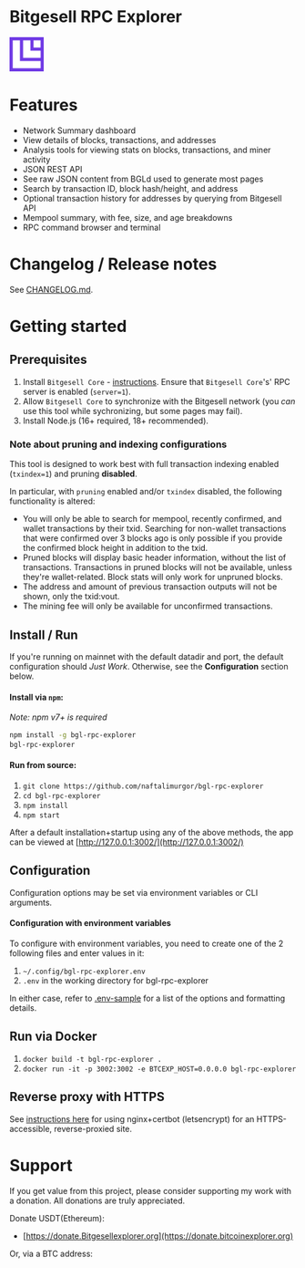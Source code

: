 # Bitgesell RPC Explorer

<img src="Icon.png" style="height: 60px;" />

# Features

* Network Summary dashboard
* View details of blocks, transactions, and addresses
* Analysis tools for viewing stats on blocks, transactions, and miner activity
* JSON REST API
* See raw JSON content from BGLd used to generate most pages
* Search by transaction ID, block hash/height, and address
* Optional transaction history for addresses by querying from Bitgesell API
* Mempool summary, with fee, size, and age breakdowns
* RPC command browser and terminal


# Changelog / Release notes

See [CHANGELOG.md](/CHANGELOG.md).


# Getting started

## Prerequisites

1. Install `Bitgesell Core` - [instructions](https://docs.bitgesell.org). Ensure that `Bitgesell Core`'s' RPC server is enabled (`server=1`).
2. Allow `Bitgesell Core` to synchronize with the Bitgesell network (you *can* use this tool while sychronizing, but some pages may fail).
3. Install Node.js (16+ required, 18+ recommended).

### Note about pruning and indexing configurations

This tool is designed to work best with full transaction indexing enabled (`txindex=1`) and pruning **disabled**. 

In particular, with `pruning` enabled and/or `txindex` disabled, the following functionality is altered:

* You will only be able to search for mempool, recently confirmed, and wallet transactions by their txid. Searching for non-wallet transactions that were confirmed over 3 blocks ago is only possible if you provide the confirmed block height in addition to the txid.
* Pruned blocks will display basic header information, without the list of transactions. Transactions in pruned blocks will not be available, unless they're wallet-related. Block stats will only work for unpruned blocks.
* The address and amount of previous transaction outputs will not be shown, only the txid:vout.
* The mining fee will only be available for unconfirmed transactions.


## Install / Run

If you're running on mainnet with the default datadir and port, the default configuration should *Just Work*. Otherwise, see the **Configuration** section below.

#### Install via `npm`:

*Note: npm v7+ is required*

```bash
npm install -g bgl-rpc-explorer
bgl-rpc-explorer
```

#### Run from source:

1. `git clone https://github.com/naftalimurgor/bgl-rpc-explorer`
2. `cd bgl-rpc-explorer`
3. `npm install`
4. `npm start`


After a default installation+startup using any of the above methods, the app can be viewed at [http://127.0.0.1:3002/](http://127.0.0.1:3002/)


## Configuration

Configuration options may be set via environment variables or CLI arguments.

#### Configuration with environment variables

To configure with environment variables, you need to create one of the 2 following files and enter values in it:

1. `~/.config/bgl-rpc-explorer.env`
2. `.env` in the working directory for bgl-rpc-explorer

In either case, refer to [.env-sample](.env-sample) for a list of the options and formatting details.

## Run via Docker

1. `docker build -t bgl-rpc-explorer .`
2. `docker run -it -p 3002:3002 -e BTCEXP_HOST=0.0.0.0 bgl-rpc-explorer`


## Reverse proxy with HTTPS

See [instructions here](docs/nginx-reverse-proxy.md) for using nginx+certbot (letsencrypt) for an HTTPS-accessible, reverse-proxied site.


# Support

If you get value from this project, please consider supporting my work with a donation. All donations are truly appreciated.

Donate USDT(Ethereum):

* [https://donate.Bitgesellexplorer.org](https://donate.bitcoinexplorer.org)

Or, via a BTC address:




